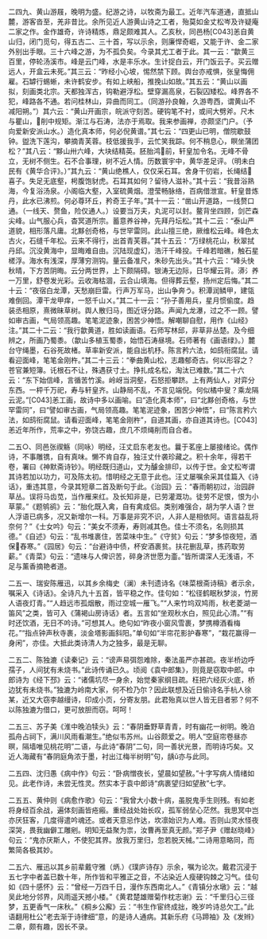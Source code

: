<!-- { "loadSidebar": true } -->
二四九、黄山游屐，晚明为盛。纪游之诗，以牧斋为最工。近年汽车道通，直抵山麓，游客沓至，羌非昔比。余所见近人游黄山诗之工者，殆莫如金丈松岑及许疑庵二家之作。金作雄奇，许诗精炼，鼎足颇难其人。乙亥秋，同邑杨[C043]恙自黄山归，闭门觅句，得五古二、三十首，写以示余，则廉悍奇崛，又能于许、金二家外别出手眼。三十六峰之游，为不孤负矣。今录其尤工者于此。其一云：“歙黄三百里，停轮汤溪市。峰是云门峰，水是丰乐水。生计捉白云，开门饭云子。买云赠远人，开盒云未死。”其三云：“昨经小心坡，惕然禁下顾。舆台亦戒惧，张皇悔佣雇。石罅行蜴蜥，未许鹤安步。有如上峡船，推挽山如故。”其五云：“黄山以画拟，刻画类北宗。天都独浑古，钩勒避浮松。壁穿漏高泉，石裂囚矮松。峰界各不犯，峰路各不通。若问桂林山，异曲而同工。（同游孙良翰，久游粤西，谓黄山不减阳朔。”）其六云：“黄山开画宗，皖派守刻苦。硬钩笔不衬，或间大劈斧。尺木与瞿山，削中规矩。渐江与石涛，法亦于焉取。我来参画禅，亦颇坚门户。（予向爱新安派山水。）造化真本师，何必倪黄谱。”其七云：“四更山已明，僧院歇鼓钟。盥洗下莲沟，攀摘青芙蓉。枝低援我手，云忙笑我踪。何不稍息心，瞑坐蒲团松？”其八云：“黟山卅六峰，大块结精英。胚胎鸿前，轩皇加令名。无峰不骨立，无树不侧生。石不合事理，树不近人情。历数寰宇中，黄华差足评。（明未白民有《黄华合评》。）”其九云：“黄山绝樵人，仅仅采石耳。舍身干仞岩，长绳结喜子。失足无底壑，枵腹饱豺虎。石耳其如何？留待人滋补。”其十云：“我昔浴熟海，今复浴汤泉。小阁临大壑，入室硫黄烟。澄莹畅脉络，百病借泄宣。轩皇昔炼丹，此水已沸煎。何必尊环丘，矜奇王子年。”其十一云：“凿山开道路，一线赘口通。（一线天、赘鱼，险仅通人。）设要当万夫，丸泥可以封。鳌背坐四顾，剑芒森尖峰。山气服心兵，杳冥道所宗。蓄意养谷神，先拜丹坛松。”其十二云：“泰山严道貌，相形落凡庸。北黟创奇格，与世罕雷同。此山擅三绝，厥维松云峰。峰色太古火，石缝千年松。云来不得行，出首青芙蓉。”其十五云：“万绿桃花山，秋翠拭丹邱。沉没黄海中，显晦难自由。沉陆现虚幻，浩汗千峰投。千峰若暗礁，触石星槎浮。海水有浅深，厚薄穷测钩。量云备准尺，朱砂先出头。”其十六云：“峰头快秋晴，下方苦阴晦。云分两世界，上下颇隔碍。银涛无边际，日华耀云背。漭氵养一万里，舒卷发光彩。云收海枯涸，云合山填海。但得葬云壑，扬州定后悔。”其二十云：“夜宿白龙潭，天愁崩巨雷。行声万军马，出山争奔う。积潭润鳞甲，建瓴难倒回。潭干龙甲痒，一怒千山ㄨ。”其二十一云：“孙子善用兵，星月惯偷度。趋装丞相原，熹微昧草树。舆人散归马，图近讶分路。声闻九龙瀑，过之不一顾。譬如审古画，气局领高趣。笔笔泥迹象，困苦少神悟。解嘲聊自慰，用作《山经》注。”其二十二云：“我行歙黄道，胜如读画语。石师写林邱，非草非丛楚。及今细辨之，所画乃蜀黍。（歙山多植玉蜀黍，始悟石涛昼境。石师著有《画语绿》。）麓台守绳墨，石谷死故楮。草率新安派，能自出机杼。陈言矜六法，如鸱衔腐鼠。请看迎面峰，笔笔金刚杵。”其二十三云：“拳曲黄山松，志趣郁奇古。何以形容之？苍官兼短簿。讬根石不让，殊遇获寸土。挣扎成名松，淘汰已难数。”其二十六云：“东下始信峰，言循苦竹溪。岭岈当洞壑，石怒拒攀跻。上有两仙人，对弈分东西。一枰千万祀，寿与轩皇齐。山静局不乱，不言见端倪。何似橘中叟？乘龙隔云泥。”[C043]恙工画，故诗中多以画喻。曰“造化真本师”，曰“北黟创奇格，与世罕雷同”，曰“譬如审古画，气局领高趣。笔笔泥迹象，困苦少神悟”，曰“陈言矜六法，如鸱衔腐鼠。请看迎面峰，笔笔金刚杵”，自道其画，亦自道其诗也。[C043]恙近年所作，荒率之中，弥饶古趣，庶几不烦绳削而自合者。

二五○、同邑张禊觞（同咏）明经，汪丈启东老友也。曩于茗座上屡接绪论。偶作诗，不事雕镌，自有真味。懒不肯自存，独汪丈什袭珍藏之。积十余年，得若干卷，署曰《神默斋诗钞》。明经既归道山，丈为醵金排印，以传于世。金丈松岑谓其诗若加以功力，可及陈太初。惜明经之无意于此也。汪丈屡嘱余采其佳篇入《诗话》，重违其意，今录其短章二首及断句于此。《治园》云：“春雨朝初过，治园辟草丛。误将马齿苋，当作雁来红。及长知非是，已劳灌溉功。徒劳不足恨，恨为小草蒙。”《题鸲鹆》云：“胎化既入禽，自有禽成侣。类别难强合，胡为学人语？世人浮语已病多，况又新增尔一科。万事是非究不识，人非人是相依阿。语言益乱将奈何？”《士女吟》句云：”美女不须寿，寿则减其色。佳士不须名，名则损其德。”《自述》句云：“乱书堆裹住，苦菜味中生。”《守贫》句云：“梦多惊夜短，酒保舂寒。”《园居》句云：“台避诗中债，杯安酒裹贫。扶花删乱草，拣药取劳薪。”《青菜》句云：“遗味与人俾识苦，碎身济世愿为齑。”皆所谓深人无浅语，不足与薰香摘艳者道。

二五一、瑞安陈雁迅，以其乡余梅史（澜）未刊遗诗名《味菜根斋诗稿》者示余，嘱采入《诗话》。全诗凡九十五首，皆平稳之作。佳句如：“松径鹤眠秋梦淡，竹房人语夜灯青。”“人趋远市孤烟散，雨过空城一雁飞。”“人来竹坞双鸠雨，秋老菱湖一笛风”之类，皆可入《蒲褐山房诗话》者。五言如“坐观秋水白，照见此心清。”“有时还饮酒，无日不吟诗。”可想其人。绝句如“昨夜小窗风雪裹，梦携樽酒看梅花。”“指点钟声秋寺裹，淡金塔影画斜阳。”单句如“半帘花影护春寒”，“栽花赢得一身闲”，亦佳。大抵此类诗清人为之独多，最是无聊。

二五二、陈独漉《读秦记》云：“谤声易弭怨难除，秦法虽严亦甚疏。夜半桥边呼孺子，人间犹有未烧书。”此诗传诵已久。顷阅《袁中郎集》，则竟是窃取中郎。中郎诗为《经下邳》云：“诸儒坑尽一身余，始觉秦家纲目疏。枉把六经灰火底，桥边犹有未烧书。”独漉为岭南大家，何不检乃尔？因此联想及近日偷诗名手杭人徐某，近又大窃李越缦诗，印成小页，分寄友朋。此君殆真以世人皆无目者邪？何不以陈独漉为借口，更可放胆而窃。呵呵！

二五三、苏子美《淮中晚泊犊头》云：“春阴垂野草青青，时有幽花一树明。晚泊孤舟占祠下，满川风雨看潮生。”绝似韦苏州。山谷颇爱之。明人“空庭帘卷昼亦暝，隔墙唯见桃花明”二语，与此诗“春阴”二句，同一善状光景，而明诗巧矣。又近人海藏有“春阴庭角浓于墨，衬出江梅半树明”句，龋ǔ亦与此同。

二五四、沈归愚《病中作》句云：“卧病憎夜长，望晨如望赦。”十字写病人情绪如见。此老作诗，未尝无性灵。然实本于袁中郎诗“病裹望归如望赦”七字。

二五五、黄仲则《病愈作歌》句云：“我曾大小数十病，虽脱鬼手生则残。有如老将身经百余战，遍体刻画皆疮瘢。重经战处始长叹，孤军弱垒心茫然。我思冥中岂亦厌狂客，几度得遣吟魂还。或者天意忌作达，坎凛始识为人难。否则山灵水怪夜深哭，畏我幽僻工雕剜。明知无益聚为祟，汝曹再至真无颜。”郑子尹《赠赵晓峰》句云：“鬼亦厌斯人，不使犯其界。放我万里归，忽若脱天械。”二诗用意略同，而繁简各极其妙。

二五六、雁迅以其乡前辈戴守雅（炳）《璞庐诗存》示余，嘱为论次。戴君沉浸于五七字中者盖已数十年，所作皆和平雅正之音，不沾染近人瘦硬钩棘之习气。佳句如《四十感怀》云：“曾经一万四千日，漫作东西南北人。”《青镇分水墩》云：“越吴此地分邻界，风雨遥天撼小楼。”《黄君楚雄赠菊作枕志谢》云：“千里归心三径梦，五更香气一床秋。”《桐乡公廨》云：“书生作宦终成拙，晚岁吟诗总欠工。”此语翻用杜公“老去渐于诗律细”意，的是诗人通病。其新乐府《马蹄袖》及《发辫》二章，颇有趣，因长不录。


